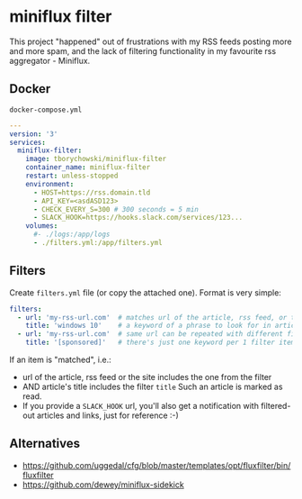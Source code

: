 # miniflux filter
This project "happened" out of frustrations with my RSS feeds posting more and more spam, and the lack of filtering functionality in my favourite rss aggregator - Miniflux.

## Docker
`docker-compose.yml`
```yml
---
version: '3'
services:
  miniflux-filter:
    image: tborychowski/miniflux-filter
    container_name: miniflux-filter
    restart: unless-stopped
    environment:
      - HOST=https://rss.domain.tld
      - API_KEY=<asdASD123>
      - CHECK_EVERY_S=300 # 300 seconds = 5 min
      - SLACK_HOOK=https://hooks.slack.com/services/123...
    volumes:
      #- ./logs:/app/logs
      - ./filters.yml:/app/filters.yml

```

## Filters
Create `filters.yml` file (or copy the attached one).
Format is very simple:
```yml
filters:
  - url: 'my-rss-url.com'  # matches url of the article, rss feed, or the site
    title: 'windows 10'    # a keyword of a phrase to look for in articles' titles
  - url: 'my-rss-url.com'  # same url can be repeated with different filters
    title: '[sponsored]'   # there's just one keyword per 1 filter item
```
If an item is "matched", i.e.:
- url of the article, rss feed or the site includes the one from the filter
- AND article's title includes the filter `title`
Such an article is marked as read.
- If you provide a `SLACK_HOOK` url, you'll also get a notification with filtered-out articles and links, just for reference :-)

## Alternatives
- https://github.com/uggedal/cfg/blob/master/templates/opt/fluxfilter/bin/fluxfilter
- https://github.com/dewey/miniflux-sidekick
